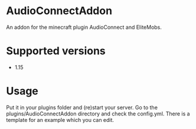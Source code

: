 # AudioConnectAddon

An addon for the minecraft plugin AudioConnect and EliteMobs. 

# Supported versions
* 1.15

# Usage

Put it in your plugins folder and (re)start your server. Go to the plugins/AudioConnectAddon directory and check the config.yml. 
There is a template for an example which you can edit.
